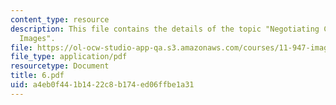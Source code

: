 ```yaml
---
content_type: resource
description: This file contains the details of the topic "Negotiating Conflicting
  Images".
file: https://ol-ocw-studio-app-qa.s3.amazonaws.com/courses/11-947-imaging-the-city-the-place-of-media-in-city-design-and-development-fall-1998/a4eb0f441b1422c8b174ed06ffbe1a31_6.pdf
file_type: application/pdf
resourcetype: Document
title: 6.pdf
uid: a4eb0f44-1b14-22c8-b174-ed06ffbe1a31
---
```

